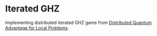 # Iterated GHZ
Implementing distributed iterated GHZ game from [Distributed Quantum Advantage for Local Problems](https://arxiv.org/pdf/2411.03240).
